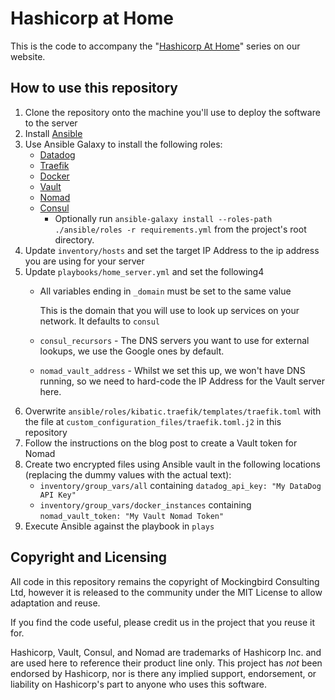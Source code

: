 # Hashicorp at Home

This is the code to accompany the "[Hashicorp At Home](https://www.mockingbirdconsulting.co.uk/blog/2019-01-05-hashicorp-at-home/)" series on our website.

## How to use this repository

1. Clone the repository onto the machine you'll use to deploy the software to the server
2. Install [Ansible](https://www.ansible.com)
3. Use Ansible Galaxy to install the following roles:
   * [Datadog](https://galaxy.ansible.com/DataDog/datadog)
   * [Traefik](https://galaxy.ansible.com/kibatic/traefik)
   * [Docker](https://galaxy.ansible.com/geerlingguy/docker)
   * [Vault](https://galaxy.ansible.com/brianshumate/vault)
   * [Nomad](https://galaxy.ansible.com/brianshumate/nomad)
   * [Consul](https://galaxy.ansible.com/brianshumate/consul)
     * Optionally run `ansible-galaxy install --roles-path ./ansible/roles -r requirements.yml` from the project's root directory.
4. Update `inventory/hosts` and set the target IP Address to the ip address you are using for your server
5. Update `playbooks/home_server.yml` and set the following4
   * All variables ending in `_domain` must be set to the same value
 
      This is the domain that you will use to look up services on your network.  It defaults to `consul`
 
   * `consul_recursors` - The DNS servers you want to use for external lookups, we use the Google ones by default.
   * `nomad_vault_address` - Whilst we set this up, we won't have DNS running, so we need to hard-code the IP Address for the Vault server here.
6. Overwrite `ansible/roles/kibatic.traefik/templates/traefik.toml` with the file at `custom_configuration_files/traefik.toml.j2` in this repository
7. Follow the instructions on the blog post to create a Vault token for Nomad
8. Create two encrypted files using Ansible vault in the following locations (replacing the dummy values with the actual text):
   * `inventory/group_vars/all` containing `datadog_api_key: "My DataDog API Key"`
   * `inventory/group_vars/docker_instances` containing `nomad_vault_token: "My Vault Nomad Token"`
9. Execute Ansible against the playbook in `plays`

## Copyright and Licensing
All code in this repository remains the copyright of Mockingbird Consulting Ltd, however it is released to the community under the MIT License to allow adaptation and reuse.

If you find the code useful, please credit us in the project that you reuse it for.

Hashicorp, Vault, Consul, and Nomad are trademarks of Hashicorp Inc. and are used here to reference their product line only.  This project has *not* been endorsed by Hashicorp, nor is there any implied support, endorsement, or liability on Hashicorp's part to anyone who uses this software.
